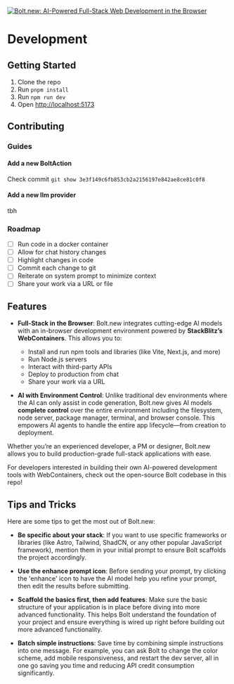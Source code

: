 [![Bolt.new: AI-Powered Full-Stack Web Development in the Browser](./public/social_preview_index.jpg)](https://bolt.new)
# Development
## Getting Started
1. Clone the repo
2. Run `pnpm install`
3. Run `npm run dev`
4. Open [http://localhost:5173](http://localhost:5173)

## Contributing
### Guides
#### Add a new BoltAction
Check commit `git show 3e3f149c6fb853cb2a2156197e842ae8ce81c0f8`
#### Add a new llm provider
tbh
### Roadmap
- [ ] Run code in a docker container
- [ ] Allow for chat history changes
- [ ] Highlight changes in code
- [ ] Commit each change to git
- [ ] Reiterate on system prompt to minimize context
- [ ] Share your work via a URL or file

## Features
- **Full-Stack in the Browser**: Bolt.new integrates cutting-edge AI models with an in-browser development environment powered by **StackBlitz’s WebContainers**. This allows you to:
  - Install and run npm tools and libraries (like Vite, Next.js, and more)
  - Run Node.js servers
  - Interact with third-party APIs
  - Deploy to production from chat
  - Share your work via a URL

- **AI with Environment Control**: Unlike traditional dev environments where the AI can only assist in code generation, Bolt.new gives AI models **complete control** over the entire  environment including the filesystem, node server, package manager, terminal, and browser console. This empowers AI agents to handle the entire app lifecycle—from creation to deployment.

Whether you’re an experienced developer, a PM or designer, Bolt.new allows you to build production-grade full-stack applications with ease.

For developers interested in building their own AI-powered development tools with WebContainers, check out the open-source Bolt codebase in this repo!

## Tips and Tricks

Here are some tips to get the most out of Bolt.new:

- **Be specific about your stack**: If you want to use specific frameworks or libraries (like Astro, Tailwind, ShadCN, or any other popular JavaScript framework), mention them in your initial prompt to ensure Bolt scaffolds the project accordingly.

- **Use the enhance prompt icon**: Before sending your prompt, try clicking the 'enhance' icon to have the AI model help you refine your prompt, then edit the results before submitting.

- **Scaffold the basics first, then add features**: Make sure the basic structure of your application is in place before diving into more advanced functionality. This helps Bolt understand the foundation of your project and ensure everything is wired up right before building out more advanced functionality.

- **Batch simple instructions**: Save time by combining simple instructions into one message. For example, you can ask Bolt to change the color scheme, add mobile responsiveness, and restart the dev server, all in one go saving you time and reducing API credit consumption significantly.

